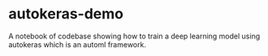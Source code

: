 # autokeras-demo
A notebook of codebase showing how to train a deep learning model using autokeras which is an automl framework. 
